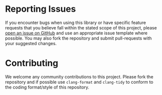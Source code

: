 # Reporting Issues
If you encounter bugs when using this library or have specific feature requests that you believe fall within the stated scope of this project, please [open an issue on GitHub](https://github.com/stanley-rozell/ldsCtrlEst/issues) and use an appropriate issue template where possible. You may also fork the repository and submit pull-requests with your suggested changes.

# Contributing
We welcome any community contributions to this project. Please fork the repository and if possible use `clang-format` and `clang-tidy` to conform to the coding format/style of this repository.

